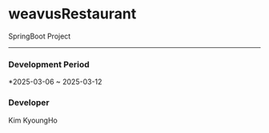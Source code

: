 # weavusRestaurant
SpringBoot Project


---


### Development Period
*2025-03-06 ~ 2025-03-12

### Developer
Kim KyoungHo
